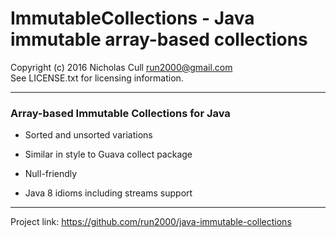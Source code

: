 # ImmutableCollections - Java immutable array-based collections
Copyright (c) 2016 Nicholas Cull <run2000@gmail.com>  
See LICENSE.txt for licensing information.

***

### Array-based Immutable Collections for Java

* Sorted and unsorted variations

* Similar in style to Guava collect package

* Null-friendly

* Java 8 idioms including streams support

***

Project link: <https://github.com/run2000/java-immutable-collections>

